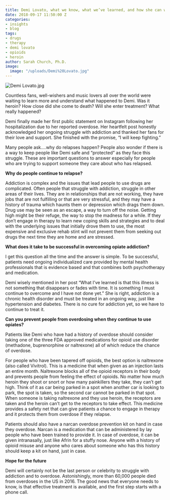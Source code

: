 ```yaml
---
title: Demi Lovato, what we know, what we’ve learned, and how she can win her fight
date: 2018-09-17 11:50:00 Z
categories:
- insights
- blog
tags:
- drugs
- therapy
- demi lovato
- opioids
- heroin
author: Sarah Church, Ph.D.
image:
  image: "/uploads/Demi%20Lovato.jpg"
---
```


![Demi Lovato.jpg](/uploads/Demi%20Lovato.jpg)


Countless fans, well-wishers and music lovers all over the world were waiting to learn more and understand what happened to Demi. Was it heroin? How close did she come to death? Will she enter treatment? What really happened?

Demi finally made her first public statement on Instagram following her hospitalization due to her reported overdose. Her heartfelt post honestly acknowledged her ongoing struggle with addiction and thanked her fans for their love and support. She finished with the promise, “I will keep fighting.”

Many people ask….why do relapses happen? People also wonder if there is a way to keep people like Demi safe and “protected” as they face this struggle. These are important questions to answer especially for people who are trying to support someone they care about who has relapsed.

**Why do people continue to relapse?**

Addiction is complex and the issues that lead people to use drugs are complicated. Often people that struggle with addiction, struggle in other areas of their lives. They are in relationships that are not working, they have jobs that are not fulfilling or that are very stressful, and they may have a history of trauma which haunts them or depression which drags them down. Drug use may be seen as an escape, a way to turn off the noise. Getting high might be their refuge, the way to stop the madness for a while. If they don’t engage in therapy to learn new coping skills and strategies and to deal with the underlying issues that initially drove them to use, the most expensive and exclusive rehab stint will not prevent them from seeking out drugs the next time they are home and are stressed.

**What does it take to be successful in overcoming opiate addiction?**

I get this question all the time and the answer is simple. To be successful, patients need ongoing individualized care provided by mental health professionals that is evidence based and that combines both psychotherapy and medication.

Demi wisely mentioned in her post “What I’ve learned is that this illness is not something that disappears or fades with time. It is something I must continue to overcome and I have not done yet.” She is right, addiction is a chronic health disorder and must be treated in an ongoing way, just like hypertension and diabetes. There is no cure for addiction yet, so we have to continue to treat it.

**Can you prevent people from overdosing when they continue to use opiates?**

Patients like Demi who have had a history of overdose should consider taking one of the three FDA approved medications for opioid use disorder (methadone, buprenorphine or naltrexone) all of which reduce the chance of overdose.

For people who have been tapered off opioids, the best option is naltrexone (also called Vivitrol). This is a medicine that when given as an injection lasts an entire month. Naltrexone blocks all of the opioid receptors in their body and prevents people from feeling the effect of opioids. No matter how much heroin they shoot or snort or how many painkillers they take, they can’t get high. Think of it as car being parked in a spot when another car is looking to park, the spot is taken, so the second car cannot be parked in that spot. When someone is taking naltrexone and they use heroin, the receptors are taken and the heroin can’t get to the receptors to take effect. This medicine provides a safety net that can give patients a chance to engage in therapy and it protects them from overdose if they relapse.

Patients should also have a narcan overdose prevention kit on hand in case they overdose. Narcan is a medication that can be administered by lay people who have been trained to provide it. In case of overdose, it can be given intranasally, just like Afrin for a stuffy nose. Anyone with a history of opioid misuse and anyone who cares about someone who has this history should keep a kit on hand, just in case.

**Hope for the future**

Demi will certainly not be the last person or celebrity to struggle with addiction and to overdose. Astonishingly, more than 60,000 people died from overdoses in the US in 2016. The good news that everyone needs to know, is that effective treatment is available, and the first step starts with a phone call.